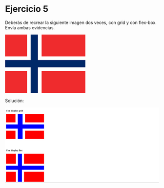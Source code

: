 # Ejercicio 5

Deberás de recrear la siguiente imagen dos veces, con grid y con flex-box. Envía ambas evidencias.

![1694410684654](image/README/1694410684654.png)

Solución:

![1694410735012](image/README/1694410735012.png)

